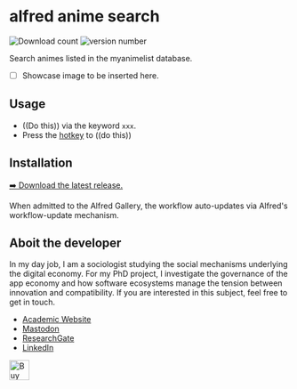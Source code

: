 # alfred anime search
![Download count](https://img.shields.io/github/downloads/chrisgrieser/alfred-anime-search/total?label=Total%20Downloads&style=plastic)
![version number](https://img.shields.io/github/v/release/chrisgrieser/alfred-anime-search?label=Latest%20Release&style=plastic)

Search animes listed in the myanimelist database.

- [ ] Showcase image to be inserted here.

## Usage
- ((Do this)) via the keyword `xxx`.
- Press the [hotkey](https://www.alfredapp.com/help/workflows/triggers/hotkey/)
  to ((do this))

## Installation
[➡️ Download the latest release.](https://github.com/chrisgrieser/alfred-anime-search/releases/latest)

When admitted to the Alfred Gallery, the workflow auto-updates via Alfred's
workflow-update mechanism.

<!-- vale Google.FirstPerson = NO -->
## Aboit the developer
In my day job, I am a sociologist studying the social mechanisms underlying the
digital economy. For my PhD project, I investigate the governance of the app
economy and how software ecosystems manage the tension between innovation and
compatibility. If you are interested in this subject, feel free to get in touch.

- [Academic Website](https://chris-grieser.de/)
- [Mastodon](https://pkm.social/@pseudometa)
- [ResearchGate](https://www.researchgate.net/profile/Christopher-Grieser)
- [LinkedIn](https://www.linkedin.com/in/christopher-grieser-ba693b17a/)

<a href='https://ko-fi.com/Y8Y86SQ91' target='_blank'>
	<img
	height='36'
	style='border:0px;height:36px;'
	src='https://cdn.ko-fi.com/cdn/kofi1.png?v=3'
	border='0'
	alt='Buy Me a Coffee at ko-fi.com'
/></a>
